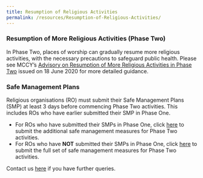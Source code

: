 ```yaml
---
title: Resumption of Religious Activities
permalink: /resources/Resumption-of-Religious-Activities/
---
```


### Resumption of More Religious Activities (Phase Two)
In Phase Two, places of worship can gradually resume more religious activities, with the necessary precautions to safeguard public health. Please see MCCY’s [Advisory on Resumption of More Religious Activities in Phase Two](/media/ResumptionofMoreReligiousActivitiesinPhase2.pdf) issued on 18 June 2020  for more detailed guidance.

### Safe Management Plans
Religious organisations (RO) must submit their Safe Management Plans (SMP) at least 3 days before commencing Phase Two activities. This includes ROs who have earlier submitted their SMP in Phase One.

* For ROs who have submitted their SMPs in Phase One, click [here](https://www.form.gov.sg/5eeb1acc5a361100119ea96f) to submit the additional safe management measures for Phase Two activities.
* For ROs who have **NOT** submitted their SMPs in Phase One, click [here](https://www.form.gov.sg/5ee9731b6319c2001142d399) to submit the full set of safe management measures for Phase Two activities.

Contact us [here](https://form.gov.sg/#!/5ea676523f72e70011cff5f1) if you have further queries. 
